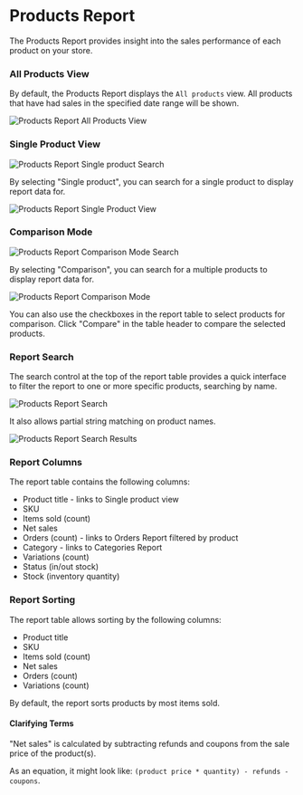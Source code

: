 # Products Report

The Products Report provides insight into the sales performance of each product on your store.

### All Products View

By default, the Products Report displays the `All products` view. All products that have had sales in the specified date range will be shown.

![Products Report All Products View](images/analytics-products-report.png)

### Single Product View

![Products Report Single product Search](images/analytics-products-report-single-product-search.png)

By selecting "Single product", you can search for a single product to display report data for.

![Products Report Single Product View](images/analytics-products-report-single-product.png)

### Comparison Mode

![Products Report Comparison Mode Search](images/analytics-products-report-comparison-search.png)

By selecting "Comparison", you can search for a multiple products to display report data for.

![Products Report Comparison Mode](images/analytics-products-report-comparison.png)

You can also use the checkboxes in the report table to select products for comparison. Click "Compare" in the table header to compare the selected products.

### Report Search

The search control at the top of the report table provides a quick interface to filter the report to one or more specific products, searching by name.

![Products Report Search](images/analytics-products-report-table-search.png)

It also allows partial string matching on product names.

![Products Report Search Results](images/analytics-products-report-table-search-results.png)

### Report Columns

The report table contains the following columns:

- Product title - links to Single product view
- SKU
- Items sold (count)
- Net sales
- Orders (count) - links to Orders Report filtered by product
- Category - links to Categories Report
- Variations (count)
- Status (in/out stock)
- Stock (inventory quantity)

### Report Sorting

The report table allows sorting by the following columns:

- Product title
- SKU
- Items sold (count)
- Net sales
- Orders (count)
- Variations (count)

By default, the report sorts products by most items sold.

#### Clarifying Terms

"Net sales" is calculated by subtracting refunds and coupons from the sale price of the product(s).

As an equation, it might look like: `(product price * quantity) - refunds - coupons`.

